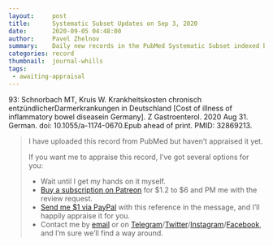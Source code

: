 ```yaml
---
layout:     post
title:      Systematic Subset Updates on Sep 3, 2020
date:       2020-09-05 04:48:00
author:     Pavel Zhelnov
summary:    Daily new records in the PubMed Systematic Subset indexed by Sep 3, 2020.
categories: record
thumbnail:  journal-whills
tags:
 - awaiting-appraisal
---
```


93: Schnorbach MT, Kruis W. Krankheitskosten chronisch entzündlicherDarmerkrankungen in Deutschland [Cost of illness of inflammatory bowel diseasein Germany]. Z Gastroenterol. 2020 Aug 31. German. doi: 10.1055/a-1174-0670.Epub ahead of print. PMID: 32869213.

> I have uploaded this record from PubMed but haven’t appraised it yet.
>
> If you want me to appraise this record, I’ve got several options for you:
> * Wait until I get my hands on it myself.
> * [Buy a subscription on Patreon](https://patreon.com/zheln) for $1.2 to $6 and PM me with the review request.
> * [Send me $1 via PayPal](https://paypal.me/pjelnov) with this reference in the message, and I’ll happily appraise it for you.
> * Contact me by [email](mailto:pavel@zheln.com) or on [Telegram](https://t.me/drzhelnov)/[Twitter](https://twitter.com/drzhelnov)/[Instagram](https://instagram.com/igzheln)/[Facebook](https://facebook.com/drzhelnov), and I’m sure we’ll find a way around.
